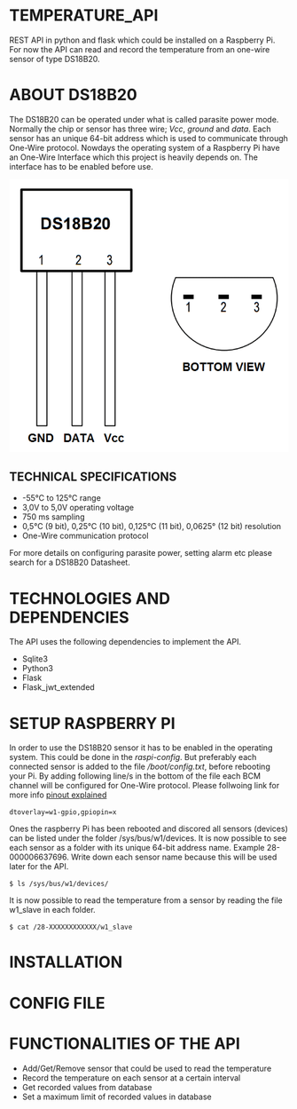 # TEMPERATURE_API
REST API in python and flask which could be installed on a Raspberry Pi. For now the API can read and record the temperature from an one-wire sensor of type DS18B20. 

# ABOUT DS18B20
The DS18B20 can be operated under what is called parasite power mode. Normally the chip or sensor has three wire; _Vcc_, _ground_ and _data_. Each sensor has an unique 64-bit address which is used to communicate through One-Wire protocol. Nowdays the operating system of a Raspberry Pi have an One-Wire Interface which this project is heavily depends on. The interface has to be enabled before use.

![DS18B20 pinout](/images/DS18B20_pinout.png)

## TECHNICAL SPECIFICATIONS
- -55&deg;C to 125&deg;C range
- 3,0V to 5,0V operating voltage
- 750 ms sampling
- 0,5&deg;C (9 bit), 0,25&deg;C (10 bit), 0,125&deg;C (11 bit), 0,0625&deg; (12 bit) resolution
- One-Wire communication protocol

For more details on configuring parasite power, setting alarm etc please search for a DS18B20 Datasheet.

# TECHNOLOGIES AND DEPENDENCIES
The API uses the following dependencies to implement the API.  
- Sqlite3 
- Python3
- Flask
- Flask_jwt_extended

# SETUP RASPBERRY PI
In order to use the DS18B20 sensor it has to be enabled in the operating system. This could be done in the _raspi-config_. But preferably each connected sensor is added to the file _/boot/config.txt_, before rebooting your Pi. By adding following line/s in the bottom of the file each BCM channel will be configured for One-Wire protocol. Please follwoing link for more info [pinout explained](https://pinout.xyz/pinout/1_wire#)

```linux
dtoverlay=w1-gpio,gpiopin=x
```
Ones the raspberry Pi has been rebooted and discored all sensors (devices) can be listed under the folder /sys/bus/w1/devices. It is now possible to see each sensor as a folder with its unique 64-bit address name. Example 28-000006637696. Write down each sensor name because this will be used later for the API.  

```linux
$ ls /sys/bus/w1/devices/
```

It is now possible to read the temperature from a sensor by reading the file w1_slave in each folder. 

```linux
$ cat /28-XXXXXXXXXXXX/w1_slave
```

# INSTALLATION

# CONFIG FILE

# FUNCTIONALITIES OF THE API
- Add/Get/Remove sensor that could be used to read the temperature
- Record the temperature on each sensor at a certain interval
- Get recorded values from database
- Set a maximum limit of recorded values in database






